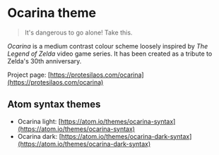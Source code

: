 # Ocarina theme

> It's dangerous to go alone! Take this.

*Ocarina* is a medium contrast colour scheme loosely inspired by *The Legend of Zelda* video game series. It has been created as a tribute to Zelda's 30th anniversary.

Project page: [https://protesilaos.com/ocarina](https://protesilaos.com/ocarina)

## Atom syntax themes

- Ocarina light: [https://atom.io/themes/ocarina-syntax](https://atom.io/themes/ocarina-syntax)
- Ocarina dark: [https://atom.io/themes/ocarina-dark-syntax](https://atom.io/themes/ocarina-dark-syntax)

